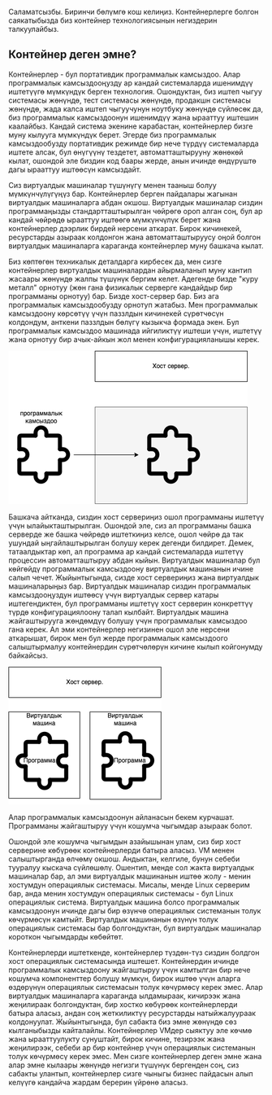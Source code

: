 Саламатсызбы. Биринчи бөлүмгө кош келиңиз. Контейнерлерге болгон саякатыбызда биз контейнер технологиясынын негиздерин талкуулайбыз.

## Контейнер деген эмне?

Контейнерлер - бул портативдик программалык камсыздоо. Алар программалык камсыздооңузду ар кандай системаларда ишенимдүү иштетүүгө мүмкүндүк берген технология.
Ошондуктан, биз иштеп чыгуу системасы жөнүндө, тест системасы жөнүндө, продакшн системасы жөнүндө, жада калса иштеп чыгуучунун ноутбуку жөнүндө сүйлөсөк да, биз программалык камсыздоонун ишенимдүү жана ырааттуу иштешин каалайбыз. Кандай система экенине карабастан, контейнерлер бизге муну кылууга мүмкүндүк берет. Эгерде биз программалык камсыздообузду портативдик режимде бир нече түрдүү системаларда иштете алсак, бул өнүгүүнү тездетет, автоматташтырууну жөнөкөй кылат, ошондой эле биздин код баары жерде, анын ичинде өндүрүштө дагы ырааттуу иштөөсүн камсыздайт.

Сиз виртуалдык машиналар түшүнүгү менен тааныш болуу мүмкүнчүлүгүңүз бар. Контейнерлер берген пайдалары жагынан виртуалдык машиналарга абдан окшош. Виртуалдык машиналар сиздин программаңызды стандартташтырылган чөйрөгө ороп алган соң, бул ар кандай чөйрөдө ырааттуу иштөөгө мүмкүнчүлүк берет жана контейнерлер дээрлик бирдей нерсени аткарат. Бирок кичинекей, ресурстарды азыраак колдонгон жана автоматташтыруусу оңой болгон виртуалдык машиналарга караганда контейнерлер муну башкача кылат.

Биз көптөгөн техникалык деталдарга кирбесек да, мен сизге контейнерлер виртуалдык машиналардан айырмаланып муну кантип жасаары жөнүндө жалпы
түшүнүк бергим келет.
Адегенде бизде "куру металл" орнотуу (жөн гана физикалык серверге кандайдыр бир программаны орнотуу) бар.
Бизде хост-сервер бар. Биз ага программалык камсыздообузду орнотуп жатабыз. Мен программалык камсыздоону көрсөтүү үчүн паззлдын кичинекей сүрөтчөсүн колдондум, анткени паззлдын бөлүгү кызыкча формада экен. Бул программалык камсыздоо машинада ийгиликтүү иштеши үчүн, иштетүү жана орнотуу бир ачык-айкын жол менен конфигурацияланышы керек.

![Bare-metal setup](./bare.png)

Башкача айтканда, сиздин хост сервериңиз ошол программаны иштетүү үчүн ылайыкташтырылган. Ошондой эле, сиз ал программаны башка серверде же башка чөйрөдө иштеткиңиз келсе, ошол чөйрө да так ушундай ыңгайлаштырылган болушу керек дегенди билдирет. Демек, татаалдыктар көп, ал программа ар кандай системаларда иштетүү процессин автоматташтыруу абдан кыйын. Виртуалдык машиналар бул көйгөйдү программалык камсыздоону виртуалдык машинанын ичине салып чечет. Жыйынтыгында, сизде хост сервериңиз жана виртуалдык машиналарыңыз бар. Виртуалдык машиналар сиздин программалык камсыздооңуздун иштөөсү үчүн виртуалдык сервер катары иштегендиктен, бул программаны иштетүү хост серверин конкреттүү түрдө конфигурациялоону талап кылбайт.
Виртуалдык машина жайгаштырууга жөндөмдүү болушу үчүн программалык камсыздоо гана керек. Ал эми контейнерлер негизинен ошол эле нерсени аткарышат, бирок мен бул жерде программалык камсыздоого салыштырмалуу контейнердин сүрөтчөлөрүн кичине кылып койгонумду байкайсыз.

![Bare-metal VM](./bare-vm.png)

Алар программалык камсыздоонун айланасын бекем курчашат. Программаны жайгаштыруу үчүн кошумча чыгымдар азыраак болот.

Ошондой эле кошумча чыгымдын азайышынан улам, сиз бир хост серверине көбүрөөк контейнерлерди батыра аласыз. VM менен салыштырганда өлчөмү окшош. Андыктан, келгиле, бунун себеби тууралуу кыскача сүйлөшөлү.
Ошентип, менде сол жакта виртуалдык машиналар бар, ал эми виртуалдык машинанын иштөө жолу - менин хостумдун операциялык системасы. Мисалы, менде Linux серверим бар, анда менин хостумдун операциялык системасы - бул Linux операциялык система.
Виртуалдык машина болсо программалык камсыздоонун ичинде дагы бир өзүнчө операциялык системанын толук көчүрмөсүн камтыйт.
Виртуалдык машинанын өзүнүн толук операциялык системасы бар болгондуктан, бул виртуалдык машиналар короткон чыгымдарды көбөйтөт.

Контейнерлерди иштеткенде, контейнерлер түздөн-түз сиздин болдгон хост операциялык системасында иштешет. Контейнердин ичинде программалык камсыздоону жайгаштыруу үчүн камтылган бир нече кошумча компоненттер болушу мүмкүн, бирок иштөө үчүн аларга өздөрүнүн операциялык системасын толук көчүрмөсү керек эмес. Алар виртуалдык машиналарга караганда ылдамыраак, кичирээк жана жеңилираак болгондуктан, бир хостко көбүрөөк контейнерлерди батыра аласыз, андан соң жеткиликтүү ресурстарды натыйжалуураак колдонуулат. 
Жыйынтыгында, бул сабакта биз эмне жөнүндө сөз кылганыбызды кайталайлы. Контейнерлер VMдер сыяктуу эле көчмө жана ырааттуулукту сунуштайт, бирок кичине, тезирээк жана жеңилирээк, себеби ар бир контейнер үчүн операциялык системанын толук көчүрмөсү керек эмес.
Мен сизге контейнерлер деген эмне жана алар эмне кылаары жөнүндө негизги түшүнүк бергенден соң, сиз сабакты улантып, контейнерлер сизге чыныгы бизнес пайдасын алып келүүгө кандайча жардам берерин үйрөнө аласыз.
